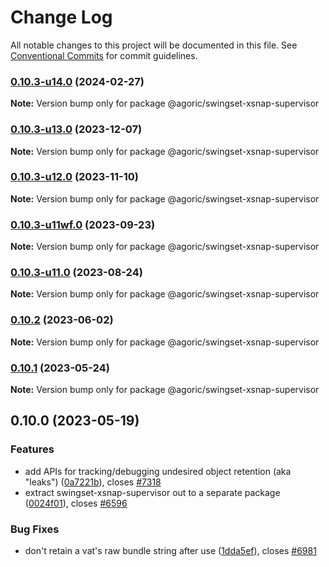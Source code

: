 # Change Log

All notable changes to this project will be documented in this file.
See [Conventional Commits](https://conventionalcommits.org) for commit guidelines.

### [0.10.3-u14.0](https://github.com/Agoric/agoric-sdk/compare/@agoric/swingset-xsnap-supervisor@0.10.3-u13.0...@agoric/swingset-xsnap-supervisor@0.10.3-u14.0) (2024-02-27)

**Note:** Version bump only for package @agoric/swingset-xsnap-supervisor





### [0.10.3-u13.0](https://github.com/Agoric/agoric-sdk/compare/@agoric/swingset-xsnap-supervisor@0.10.3-u12.0...@agoric/swingset-xsnap-supervisor@0.10.3-u13.0) (2023-12-07)

**Note:** Version bump only for package @agoric/swingset-xsnap-supervisor





### [0.10.3-u12.0](https://github.com/Agoric/agoric-sdk/compare/@agoric/swingset-xsnap-supervisor@0.10.3-u11wf.0...@agoric/swingset-xsnap-supervisor@0.10.3-u12.0) (2023-11-10)

**Note:** Version bump only for package @agoric/swingset-xsnap-supervisor





### [0.10.3-u11wf.0](https://github.com/Agoric/agoric-sdk/compare/@agoric/swingset-xsnap-supervisor@0.10.3-u11.0...@agoric/swingset-xsnap-supervisor@0.10.3-u11wf.0) (2023-09-23)

**Note:** Version bump only for package @agoric/swingset-xsnap-supervisor





### [0.10.3-u11.0](https://github.com/Agoric/agoric-sdk/compare/@agoric/swingset-xsnap-supervisor@0.10.2...@agoric/swingset-xsnap-supervisor@0.10.3-u11.0) (2023-08-24)

**Note:** Version bump only for package @agoric/swingset-xsnap-supervisor





### [0.10.2](https://github.com/Agoric/agoric-sdk/compare/@agoric/swingset-xsnap-supervisor@0.10.1...@agoric/swingset-xsnap-supervisor@0.10.2) (2023-06-02)

**Note:** Version bump only for package @agoric/swingset-xsnap-supervisor





### [0.10.1](https://github.com/Agoric/agoric-sdk/compare/@agoric/swingset-xsnap-supervisor@0.10.0...@agoric/swingset-xsnap-supervisor@0.10.1) (2023-05-24)

**Note:** Version bump only for package @agoric/swingset-xsnap-supervisor





## 0.10.0 (2023-05-19)


### Features

* add APIs for tracking/debugging undesired object retention (aka "leaks") ([0a7221b](https://github.com/Agoric/agoric-sdk/commit/0a7221b3c04f3b2894c30346fa2ea6fb0130c046)), closes [#7318](https://github.com/Agoric/agoric-sdk/issues/7318)
* extract swingset-xsnap-supervisor out to a separate package ([0024f01](https://github.com/Agoric/agoric-sdk/commit/0024f0128ff658c93468069b6fa5cc3bebfbdc78)), closes [#6596](https://github.com/Agoric/agoric-sdk/issues/6596)


### Bug Fixes

* don't retain a vat's raw bundle string after use ([1dda5ef](https://github.com/Agoric/agoric-sdk/commit/1dda5ef23e8fa624942a580487b3c94595eae5c3)), closes [#6981](https://github.com/Agoric/agoric-sdk/issues/6981)
